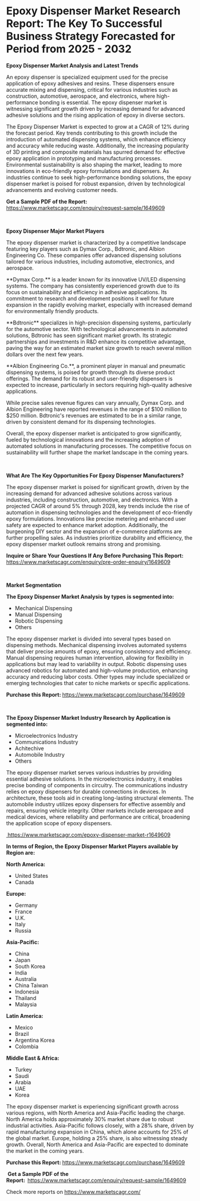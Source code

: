<p><h1>Epoxy Dispenser Market Research Report: The Key To Successful Business Strategy Forecasted for Period from 2025 - 2032</h1></p><p><strong>Epoxy Dispenser Market Analysis and Latest Trends</strong></p>
<p><p>An epoxy dispenser is specialized equipment used for the precise application of epoxy adhesives and resins. These dispensers ensure accurate mixing and dispensing, critical for various industries such as construction, automotive, aerospace, and electronics, where high-performance bonding is essential. The epoxy dispenser market is witnessing significant growth driven by increasing demand for advanced adhesive solutions and the rising application of epoxy in diverse sectors.</p><p>The Epoxy Dispenser Market is expected to grow at a CAGR of 12% during the forecast period. Key trends contributing to this growth include the introduction of automated dispensing systems, which enhance efficiency and accuracy while reducing waste. Additionally, the increasing popularity of 3D printing and composite materials has spurred demand for effective epoxy application in prototyping and manufacturing processes. Environmental sustainability is also shaping the market, leading to more innovations in eco-friendly epoxy formulations and dispensers. As industries continue to seek high-performance bonding solutions, the epoxy dispenser market is poised for robust expansion, driven by technological advancements and evolving customer needs.</p></p>
<p><strong>Get a Sample PDF of the Report:&nbsp;</strong> <a href="https://www.marketscagr.com/enquiry/request-sample/1649609?utm_campaign=2314&utm_medium=2&utm_source=Github&utm_content=ia&utm_term=18022025&utm_id=epoxy-dispenser">https://www.marketscagr.com/enquiry/request-sample/1649609</a></p>
<p>&nbsp;</p>
<p><strong>Epoxy Dispenser Major Market Players</strong></p>
<p><p>The epoxy dispenser market is characterized by a competitive landscape featuring key players such as Dymax Corp., Bdtronic, and Albion Engineering Co. These companies offer advanced dispensing solutions tailored for various industries, including automotive, electronics, and aerospace.</p><p>**Dymax Corp.** is a leader known for its innovative UV/LED dispensing systems. The company has consistently experienced growth due to its focus on sustainability and efficiency in adhesive applications. Its commitment to research and development positions it well for future expansion in the rapidly evolving market, especially with increased demand for environmentally friendly products.</p><p>**Bdtronic** specializes in high-precision dispensing systems, particularly for the automotive sector. With technological advancements in automated solutions, Bdtronic has seen significant market growth. Its strategic partnerships and investments in R&D enhance its competitive advantage, paving the way for an estimated market size growth to reach several million dollars over the next few years.</p><p>**Albion Engineering Co.**, a prominent player in manual and pneumatic dispensing systems, is poised for growth through its diverse product offerings. The demand for its robust and user-friendly dispensers is expected to increase, particularly in sectors requiring high-quality adhesive applications.</p><p>While precise sales revenue figures can vary annually, Dymax Corp. and Albion Engineering have reported revenues in the range of $100 million to $250 million. Bdtronic's revenues are estimated to be in a similar range, driven by consistent demand for its dispensing technologies.</p><p>Overall, the epoxy dispenser market is anticipated to grow significantly, fueled by technological innovations and the increasing adoption of automated solutions in manufacturing processes. The competitive focus on sustainability will further shape the market landscape in the coming years.</p></p>
<p>&nbsp;</p>
<p><strong>What Are The Key Opportunities For Epoxy Dispenser Manufacturers?</strong></p>
<p><p>The epoxy dispenser market is poised for significant growth, driven by the increasing demand for advanced adhesive solutions across various industries, including construction, automotive, and electronics. With a projected CAGR of around 5% through 2028, key trends include the rise of automation in dispensing technologies and the development of eco-friendly epoxy formulations. Innovations like precise metering and enhanced user safety are expected to enhance market adoption. Additionally, the burgeoning DIY sector and the expansion of e-commerce platforms are further propelling sales. As industries prioritize durability and efficiency, the epoxy dispenser market outlook remains strong and promising.</p></p>
<p><strong>Inquire or Share Your Questions If Any Before Purchasing This Report:</strong> <a href="https://www.marketscagr.com/enquiry/pre-order-enquiry/1649609?utm_campaign=2314&utm_medium=2&utm_source=Github&utm_content=ia&utm_term=18022025&utm_id=epoxy-dispenser">https://www.marketscagr.com/enquiry/pre-order-enquiry/1649609</a></p>
<p>&nbsp;</p>
<p><strong>Market Segmentation</strong></p>
<p><strong>The Epoxy Dispenser Market Analysis by types is segmented into:</strong></p>
<p><ul><li>Mechanical Dispensing</li><li>Manual Dispensing</li><li>Robotic Dispensing</li><li>Others</li></ul></p>
<p><p>The epoxy dispenser market is divided into several types based on dispensing methods. Mechanical dispensing involves automated systems that deliver precise amounts of epoxy, ensuring consistency and efficiency. Manual dispensing requires human intervention, allowing for flexibility in applications but may lead to variability in output. Robotic dispensing uses advanced robotics for automated and high-volume production, enhancing accuracy and reducing labor costs. Other types may include specialized or emerging technologies that cater to niche markets or specific applications.</p></p>
<p><strong>Purchase this Report:&nbsp;</strong><a href="https://www.marketscagr.com/purchase/1649609?utm_campaign=2314&utm_medium=2&utm_source=Github&utm_content=ia&utm_term=18022025&utm_id=epoxy-dispenser">https://www.marketscagr.com/purchase/1649609</a></p>
<p>&nbsp;</p>
<p><strong>The Epoxy Dispenser Market Industry Research by Application is segmented into:</strong></p>
<p><ul><li>Microelectronics Industry</li><li>Communications Industry</li><li>Achitechive</li><li>Automobile Industry</li><li>Others</li></ul></p>
<p><p>The epoxy dispenser market serves various industries by providing essential adhesive solutions. In the microelectronics industry, it enables precise bonding of components in circuitry. The communications industry relies on epoxy dispensers for durable connections in devices. In architecture, these tools aid in creating long-lasting structural elements. The automobile industry utilizes epoxy dispensers for effective assembly and repairs, ensuring vehicle integrity. Other markets include aerospace and medical devices, where reliability and performance are critical, broadening the application scope of epoxy dispensers.</p></p>
<p><a href="https://www.marketscagr.com/epoxy-dispenser-market-r1649609?utm_campaign=2314&utm_medium=2&utm_source=Github&utm_content=ia&utm_term=18022025&utm_id=epoxy-dispenser">&nbsp;https://www.marketscagr.com/epoxy-dispenser-market-r1649609</a></p>
<p><strong>In terms of Region, the Epoxy Dispenser Market Players available by Region are:</strong></p>
<p>
    <p> <strong> North America: </strong>
        <ul>
            <li>United States</li>
            <li>Canada</li>
        </ul>
        </p> 
    <p> <strong> Europe: </strong>
        <ul>
            <li>Germany</li>
            <li>France</li>
            <li>U.K.</li>
            <li>Italy</li>
            <li>Russia</li>
        </ul>
        </p> 
    <p> <strong> Asia-Pacific: </strong>
        <ul>
            <li>China</li>
            <li>Japan</li>
            <li>South Korea</li>
            <li>India</li>
            <li>Australia</li>
            <li>China Taiwan</li>
            <li>Indonesia</li>
            <li>Thailand</li>
            <li>Malaysia</li>
        </ul>
        </p> 
    <p> <strong> Latin America: </strong>
        <ul>
            <li>Mexico</li>
            <li>Brazil</li>
            <li>Argentina Korea</li>
            <li>Colombia</li>
        </ul>
        </p> 
    <p> <strong> Middle East & Africa: </strong>
        <ul>
            <li>Turkey</li>
            <li>Saudi</li>
            <li>Arabia</li>
            <li>UAE</li>
            <li>Korea</li>
        </ul>
    </p>
    </p>
<p><p>The epoxy dispenser market is experiencing significant growth across various regions, with North America and Asia-Pacific leading the charge. North America holds approximately 30% market share due to robust industrial activities. Asia-Pacific follows closely, with a 28% share, driven by rapid manufacturing expansion in China, which alone accounts for 25% of the global market. Europe, holding a 25% share, is also witnessing steady growth. Overall, North America and Asia-Pacific are expected to dominate the market in the coming years.</p></p>
<p><strong>Purchase this Report: </strong><a href="https://www.marketscagr.com/purchase/1649609?utm_campaign=2314&utm_medium=2&utm_source=Github&utm_content=ia&utm_term=18022025&utm_id=epoxy-dispenser">https://www.marketscagr.com/purchase/1649609</a></p>
<p>&nbsp;<strong>Get a Sample PDF of the Report:&nbsp;&nbsp;</strong><a href="https://www.marketscagr.com/enquiry/request-sample/1649609?utm_campaign=2314&utm_medium=2&utm_source=Github&utm_content=ia&utm_term=18022025&utm_id=epoxy-dispenser">https://www.marketscagr.com/enquiry/request-sample/1649609</a></p>
<p><strong></strong></p>
<p>Check more reports on <a href="https://www.marketscagr.com/?utm_campaign=2314&utm_medium=2&utm_source=Github&utm_content=ia&utm_term=18022025&utm_id=epoxy-dispenser">https://www.marketscagr.com/</a></p>